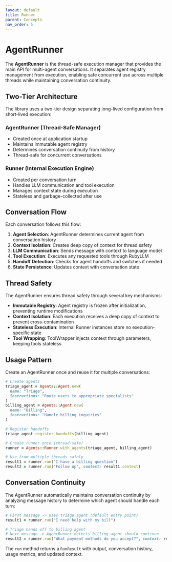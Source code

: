 ```yaml
---
layout: default
title: Runner
parent: Concepts
nav_order: 5
---
```


# AgentRunner

The **AgentRunner** is the thread-safe execution manager that provides the main API for multi-agent conversations. It separates agent registry management from execution, enabling safe concurrent use across multiple threads while maintaining conversation continuity.

## Two-Tier Architecture

The library uses a two-tier design separating long-lived configuration from short-lived execution:

### AgentRunner (Thread-Safe Manager)
- Created once at application startup
- Maintains immutable agent registry
- Determines conversation continuity from history
- Thread-safe for concurrent conversations

### Runner (Internal Execution Engine)
- Created per conversation turn
- Handles LLM communication and tool execution
- Manages context state during execution
- Stateless and garbage-collected after use

## Conversation Flow

Each conversation follows this flow:

1. **Agent Selection**: AgentRunner determines current agent from conversation history
2. **Context Isolation**: Creates deep copy of context for thread safety
3. **LLM Communication**: Sends message with context to language model
4. **Tool Execution**: Executes any requested tools through RubyLLM
5. **Handoff Detection**: Checks for agent handoffs and switches if needed
6. **State Persistence**: Updates context with conversation state

## Thread Safety

The AgentRunner ensures thread safety through several key mechanisms:

*   **Immutable Registry**: Agent registry is frozen after initialization, preventing runtime modifications
*   **Context Isolation**: Each execution receives a deep copy of context to prevent cross-contamination
*   **Stateless Execution**: Internal Runner instances store no execution-specific state
*   **Tool Wrapping**: ToolWrapper injects context through parameters, keeping tools stateless

## Usage Pattern

Create an AgentRunner once and reuse it for multiple conversations:

```ruby
# Create agents
triage_agent = Agents::Agent.new(
  name: "Triage",
  instructions: "Route users to appropriate specialists"
)
billing_agent = Agents::Agent.new(
  name: "Billing", 
  instructions: "Handle billing inquiries"
)

# Register handoffs
triage_agent.register_handoffs(billing_agent)

# Create runner once (thread-safe)
runner = Agents::Runner.with_agents(triage_agent, billing_agent)

# Use from multiple threads safely
result1 = runner.run("I have a billing question")
result2 = runner.run("Follow up", context: result1.context)
```

## Conversation Continuity

The AgentRunner automatically maintains conversation continuity by analyzing message history to determine which agent should handle each turn:

```ruby
# First message -> Uses triage agent (default entry point)
result1 = runner.run("I need help with my bill")

# Triage hands off to billing agent
# Next message -> AgentRunner detects billing agent should continue
result2 = runner.run("What payment methods do you accept?", context: result1.context)
```

The `run` method returns a `RunResult` with output, conversation history, usage metrics, and updated context.

